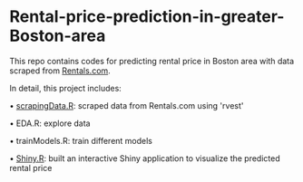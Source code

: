 # Rental-price-prediction-in-greater-Boston-area

This repo contains codes for predicting rental price in Boston area with data scraped from [Rentals.com](https://www.rentals.com/).

In detail, this project includes:

•	[scrapingData.R](https://github.com/xinlianyu/Rental-price-prediction-in-greater-Boston-area/blob/master/scrapeData/scrapingData.R): scraped data from Rentals.com using 'rvest' 

•	EDA.R: explore data

•	trainModels.R: train different models

•	[Shiny.R](https://github.com/xinlianyu/Rental-price-prediction-in-greater-Boston-area/tree/master/Shiny): built an interactive Shiny application to visualize the predicted rental price

